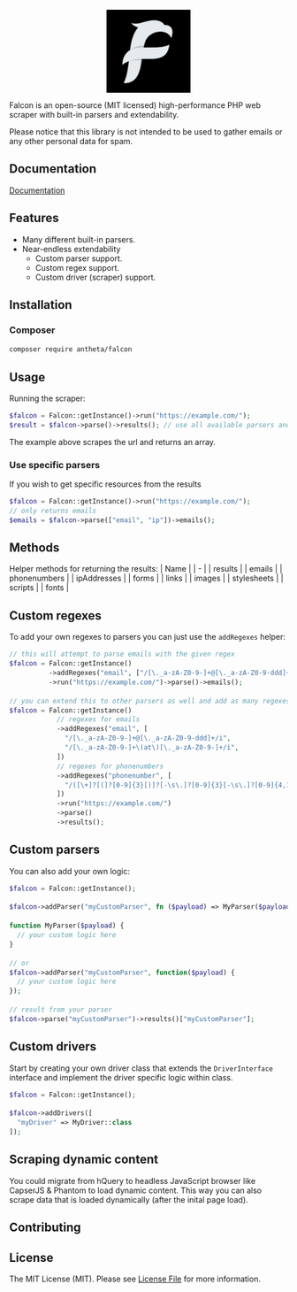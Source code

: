<p align="center">
 <a href="https://antheta.com" target="_blank">
  <picture>
    <source media="(prefers-color-scheme: dark)" srcset="./assets/falcon.png">
    <img align="center" src="./assets/falcon.png" height="150">
  </picture>
</a>
</p>

Falcon is an open-source (MIT licensed) high-performance PHP web scraper with built-in parsers and extendability.

Please notice that this library is not intended to be used to gather emails or any other personal data for spam.

## Documentation

[Documentation](http://docs.antheta.com/)

## Features
- Many different built-in parsers.
- Near-endless extendability
  - Custom parser support.
  - Custom regex support.
  - Custom driver (scraper) support.

## Installation

### Composer
```bash
composer require antheta/falcon
```

## Usage
Running the scraper:
```php
$falcon = Falcon::getInstance()->run("https://example.com/");
$result = $falcon->parse()->results(); // use all available parsers and get all results
```
The example above scrapes the url and returns an array.


### Use specific parsers
If you wish to get specific resources from the results
```php
$falcon = Falcon::getInstance()->run("https://example.com/");
// only returns emails
$emails = $falcon->parse(["email", "ip"])->emails(); 
```

## Methods

Helper methods for returning the results:
| Name | 
| - |
| results | 
| emails | 
| phonenumbers | 
| ipAddresses |
| forms |
| links |
| images |
| stylesheets |
| scripts |
| fonts |

## Custom regexes
To add your own regexes to parsers you can just use the `addRegexes` helper:

```php
// this will attempt to parse emails with the given regex
$falcon = Falcon::getInstance()
          ->addRegexes("email", ["/[\._a-zA-Z0-9-]+@[\._a-zA-Z0-9-ddd]+/i"])
          ->run("https://example.com/")->parse()->emails();

// you can extend this to other parsers as well and add as many regexes as needed
$falcon = Falcon::getInstance()
            // regexes for emails
            ->addRegexes("email", [
              "/[\._a-zA-Z0-9-]+@[\._a-zA-Z0-9-ddd]+/i",
              "/[\._a-zA-Z0-9-]+\(at\)[\._a-zA-Z0-9-]+/i",
            ])
            // regexes for phonenumbers
            ->addRegexes("phonenumber", [
              "/([\+]?[(]?[0-9]{3}[)]?[-\s\.]?[0-9]{3}[-\s\.]?[0-9]{4,12})/",
            ])
            ->run("https://example.com/")
            ->parse()
            ->results();
```

## Custom parsers
You can also add your own logic:

```php
$falcon = Falcon::getInstance();

$falcon->addParser("myCustomParser", fn ($payload) => MyParser($payload));

function MyParser($payload) {
  // your custom logic here
}

// or
$falcon->addParser("myCustomParser", function($payload) {
  // your custom logic here
});

// result from your parser
$falcon->parse("myCustomParser")->results()["myCustomParser"];
```

## Custom drivers

Start by creating your own driver class that extends the `DriverInterface` interface and implement the driver specific logic within class.

```php
$falcon = Falcon::getInstance();

$falcon->addDrivers([
  "myDriver" => MyDriver::class
]);
```

## Scraping dynamic content
You could migrate from hQuery to headless JavaScript browser like CapserJS & Phantom to load dynamic content. This way you can also scrape data that is loaded dynamically (after the inital page load).

## Contributing



## License

The MIT License (MIT). Please see [License File](LICENSE.md) for more information.